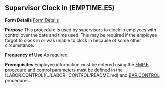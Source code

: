 ## Supervisor Clock In (EMPTIME.E5)
<PageHeader />

**Form Details**
[Form Details](../EMPTIME-E5-1/README.md)

**Purpose**
This procedure is used by supervisors to clock in emplyees with control over
the date and time used. This may be required if the employee forgot to clock
in or was unable to clock in because of some other circumstance.

**Frequency of Use**
As required.

**Prerequisites**
Employee information must be entered using the [EMP.E](../EMP-E/README.md) procedure
and control parameters must be defined in the [LABOR.CONTROL](../LABOR-
CONTROL/README.md) and [BAR.CONTROL](../BAR-CONTROL/README.md) procedures.

<badge text= "Version 8.10.57 " vertical="middle" />

<PageFooter />
